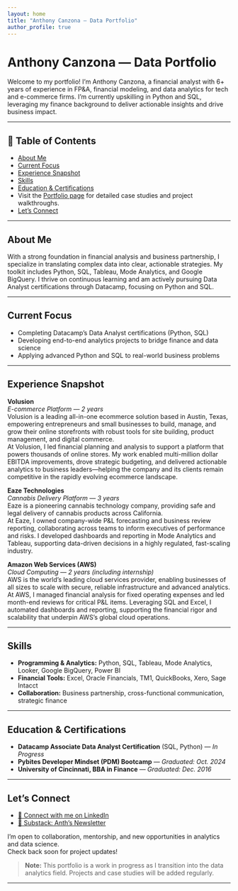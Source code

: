 ```yaml
---
layout: home
title: "Anthony Canzona — Data Portfolio"
author_profile: true
---
```


# Anthony Canzona — Data Portfolio

Welcome to my portfolio! I’m Anthony Canzona, a financial analyst with 6+ years of experience in FP&A, financial modeling, and data analytics for tech and e-commerce firms. I’m currently upskilling in Python and SQL, leveraging my finance background to deliver actionable insights and drive business impact.

---

## 📑 Table of Contents

- [About Me](#about-me)
- [Current Focus](#current-focus)
- [Experience Snapshot](#experience-snapshot)
- [Skills](#skills)
- [Education & Certifications](#education--certifications)
- Visit the [Portfolio page](portfolio.md) for detailed case studies and project walkthroughs.
- [Let’s Connect](#lets-connect)

---

## About Me

With a strong foundation in financial analysis and business partnership, I specialize in translating complex data into clear, actionable strategies. My toolkit includes Python, SQL, Tableau, Mode Analytics, and Google BigQuery. I thrive on continuous learning and am actively pursuing Data Analyst certifications through Datacamp, focusing on Python and SQL.

---

## Current Focus

- Completing Datacamp’s Data Analyst certifications (Python, SQL)
- Developing end-to-end analytics projects to bridge finance and data science
- Applying advanced Python and SQL to real-world business problems

---

## Experience Snapshot

**Volusion**  
*E-commerce Platform — 2 years*  
Volusion is a leading all-in-one ecommerce solution based in Austin, Texas, empowering entrepreneurs and small businesses to build, manage, and grow their online storefronts with robust tools for site building, product management, and digital commerce.  
At Volusion, I led financial planning and analysis to support a platform that powers thousands of online stores. My work enabled multi-million dollar EBITDA improvements, drove strategic budgeting, and delivered actionable analytics to business leaders—helping the company and its clients remain competitive in the rapidly evolving ecommerce landscape.

**Eaze Technologies**  
*Cannabis Delivery Platform — 3 years*  
Eaze is a pioneering cannabis technology company, providing safe and legal delivery of cannabis products across California.  
At Eaze, I owned company-wide P&L forecasting and business review reporting, collaborating across teams to inform executives of performance and risks. I developed dashboards and reporting in Mode Analytics and Tableau, supporting data-driven decisions in a highly regulated, fast-scaling industry.

**Amazon Web Services (AWS)**  
*Cloud Computing — 2 years (including internship)*  
AWS is the world’s leading cloud services provider, enabling businesses of all sizes to scale with secure, reliable infrastructure and advanced analytics.  
At AWS, I managed financial analysis for fixed operating expenses and led month-end reviews for critical P&L items. Leveraging SQL and Excel, I automated dashboards and reporting, supporting the financial rigor and scalability that underpin AWS’s global cloud operations.

---

## Skills

- **Programming & Analytics:** Python, SQL, Tableau, Mode Analytics, Looker, Google BigQuery, Power BI
- **Financial Tools:** Excel, Oracle Financials, TM1, QuickBooks, Xero, Sage Intacct
- **Collaboration:** Business partnership, cross-functional communication, strategic finance

---

## Education & Certifications

- **Datacamp Associate Data Analyst Certification** (SQL, Python) — *In Progress*
- **Pybites Developer Mindset (PDM) Bootcamp** — *Graduated: Oct. 2024*
- **University of Cincinnati, BBA in Finance** — *Graduated: Dec. 2016*

---

## Let’s Connect

- [🔗 Connect with me on LinkedIn](https://www.linkedin.com/in/anthonyscanzona/)
- [📰 Substack: Anth’s Newsletter](https://anth.substack.com/)

I’m open to collaboration, mentorship, and new opportunities in analytics and data science.  
Check back soon for project updates!

> **Note:** This portfolio is a work in progress as I transition into the data analytics field. Projects and case studies will be added regularly.

---
